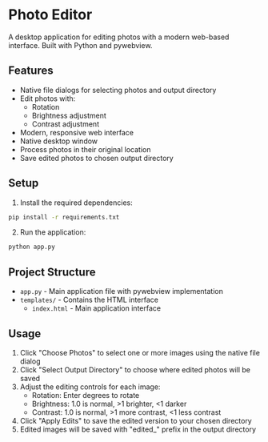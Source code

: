 # Photo Editor

A desktop application for editing photos with a modern web-based interface. Built with Python and pywebview.

## Features

- Native file dialogs for selecting photos and output directory
- Edit photos with:
  - Rotation
  - Brightness adjustment
  - Contrast adjustment
- Modern, responsive web interface
- Native desktop window
- Process photos in their original location
- Save edited photos to chosen output directory

## Setup

1. Install the required dependencies:
```bash
pip install -r requirements.txt
```

2. Run the application:
```bash
python app.py
```

## Project Structure

- `app.py` - Main application file with pywebview implementation
- `templates/` - Contains the HTML interface
  - `index.html` - Main application interface

## Usage

1. Click "Choose Photos" to select one or more images using the native file dialog
2. Click "Select Output Directory" to choose where edited photos will be saved
3. Adjust the editing controls for each image:
   - Rotation: Enter degrees to rotate
   - Brightness: 1.0 is normal, >1 brighter, <1 darker
   - Contrast: 1.0 is normal, >1 more contrast, <1 less contrast
4. Click "Apply Edits" to save the edited version to your chosen directory
5. Edited images will be saved with "edited_" prefix in the output directory
